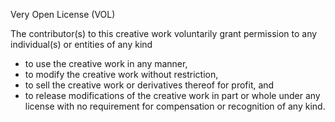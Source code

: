 Very Open License (VOL)

The contributor(s) to this creative work voluntarily grant permission to any individual(s) or entities of any kind
- to use the creative work in any manner,
- to modify the creative work without restriction,
- to sell the creative work or derivatives thereof for profit, and
- to release modifications of the creative work in part or whole under any license with no requirement for compensation or recognition of any kind.